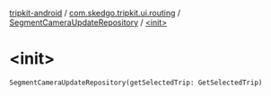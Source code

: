 [tripkit-android](../../index.md) / [com.skedgo.tripkit.ui.routing](../index.md) / [SegmentCameraUpdateRepository](index.md) / [&lt;init&gt;](./-init-.md)

# &lt;init&gt;

`SegmentCameraUpdateRepository(getSelectedTrip: GetSelectedTrip)`